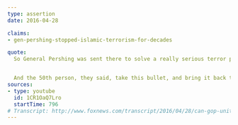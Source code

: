 ```yaml
---
type: assertion
date: 2016-04-28

claims:
- gen-pershing-stopped-islamic-terrorism-for-decades

quote:
  So General Pershing was sent there to solve a really serious terror problem.  They caught 50 radical Islamic terrorists.  They caught them.  They took the 50, they lined them up.  They took a pig and then they took a second pig.  And they cut the pig open.  And they took the bullets from the rifles, and they dumped the bullets into the pigs, and they swashed it around.  And then they took the bullets and shot 49 of the 50 people.


  And the 50th person, they said, take this bullet, and bring it back to all of the people causing the problem and tell them what happened tonight.  He took the bullet.  He brought it back, that 50th person.  And for 42 years, they didn't have a problem with radical Islamic terrorism, folks, OK?  Believe me.
sources:
- type: youtube
  id: 1CR1OaQ7Lro
  startTime: 796
# Transcript: http://www.foxnews.com/transcript/2016/04/28/can-gop-unite-behind-any-candidate.html
---
```

